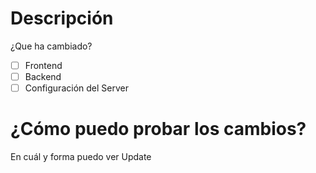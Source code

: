 # Descripción
¿Que ha cambiado?

- [ ] Frontend
- [ ] Backend
- [ ] Configuración del Server

# ¿Cómo puedo probar los cambios?
En cuál y forma puedo ver Update
